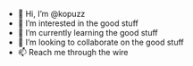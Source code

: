 - 👋 Hi, I’m @kopuzz
- 👀 I’m interested in the good stuff
- 🌱 I’m currently learning the good stuff
- 💞️ I’m looking to collaborate on the good stuff 
- 📫 Reach me through the wire
